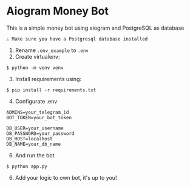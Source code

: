 # Aiogram Money Bot
This is a simple money bot using aiogram and PostgreSQL as database
```
⚠️ Make sure you have a Postgresql database installed
```
1. Rename `.env_example` to `.env`
2. Create virtualenv:
```
$ python -m venv venv
```
3. Install requirements using: 
```
$ pip install -r requirements.txt
```
4. Configurate .env
```
ADMINS=your_telegram_id
BOT_TOKEN=your_bot_token

DB_USER=your_username
DB_PASSWORD=your_password
DB_HOST=localhost
DB_NAME=your_db_name
```
6. And run the bot
```
$ python app.py
```

6. Add your logic to own bot, it's up to you!

